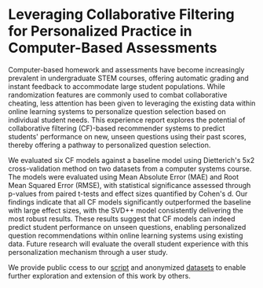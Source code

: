 # Leveraging Collaborative Filtering for Personalized Practice in Computer-Based Assessments

Computer-based homework and assessments have become increasingly prevalent in undergraduate STEM courses, offering automatic grading and instant feedback to accommodate large student populations. While randomization features are commonly used to combat collaborative cheating, less attention has been given to leveraging the existing data within online learning systems to personalize question selection based on individual student needs. This experience report explores the potential of collaborative filtering (CF)-based recommender systems to predict students' performance on new, unseen questions using their past scores, thereby offering a pathway to personalized question selection. 

We evaluated six CF models against a baseline model using Dietterich's 5x2 cross-validation method on two datasets from a computer systems course. The models were evaluated using Mean Absolute Error (MAE) and Root Mean Squared Error (RMSE), with statistical significance assessed through p-values from paired t-tests and effect sizes quantified by Cohen's d. Our findings indicate that all CF models significantly outperformed the baseline with large effect sizes, with the SVD++ model consistently delivering the most robust results. These results suggest that CF models can indeed predict student performance on unseen questions, enabling personalized question recommendations within online learning systems using existing data. Future research will evaluate the overall student experience with this personalization mechanism through a user study.

We provide public ccess to our [script](https://github.com/rmahinpei/personalized-practice/blob/main/cf_models_evaluation.ipynb) and anonymized [datasets](https://github.com/rmahinpei/personalized-practice/blob/main/datasets) to enable further exploration and extension of this work by others.
